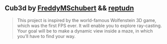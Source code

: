 ## Cub3d by [FreddyMSchubert](https://github.com/FreddyMSchubert) && [reptudn](https://github.com/Reptudn)

> This project is inspired by the world-famous Wolfenstein 3D game, which was the first FPS ever. It will enable you to explore ray-casting. Your goal will be to make a dynamic view inside a maze, in which you’ll have to find your way.
